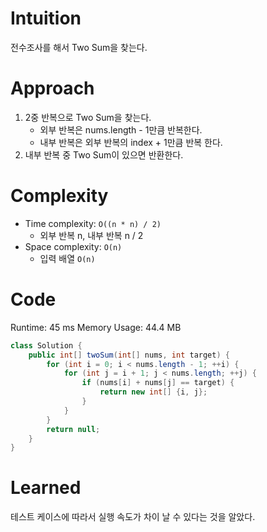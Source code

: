 # Intuition
전수조사를 해서 Two Sum을 찾는다.

# Approach
1. 2중 반복으로 Two Sum을 찾는다.
    - 외부 반복은 nums.length - 1만큼 반복한다.
    - 내부 반복은 외부 반복의 index + 1만큼 반복 한다.
2. 내부 반복 중 Two Sum이 있으면 반환한다.

# Complexity
- Time complexity: `O((n * n) / 2)`
    - 외부 반복 n, 내부 반복 n / 2
- Space complexity: `O(n)`
    - 입력 배열 `O(n)`

# Code
Runtime: 45 ms
Memory Usage: 44.4 MB
```java
class Solution {
    public int[] twoSum(int[] nums, int target) {
        for (int i = 0; i < nums.length - 1; ++i) {
            for (int j = i + 1; j < nums.length; ++j) {
                if (nums[i] + nums[j] == target) {
                    return new int[] {i, j};
                }
            }
        }
        return null;
    }
}
```

# Learned
테스트 케이스에 따라서 실행 속도가 차이 날 수 있다는 것을 알았다.